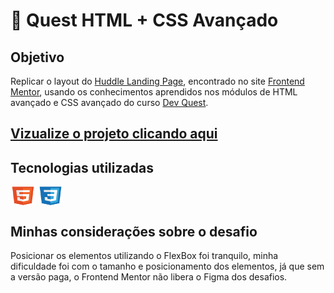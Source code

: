# 📄 Quest HTML + CSS Avançado

## Objetivo

Replicar o layout do [Huddle Landing Page](https://www.frontendmentor.io/challenges/huddle-landing-page-with-a-single-introductory-section-B_2Wvxgi0), encontrado no site [Frontend Mentor](https://www.frontendmentor.io/), usando os conhecimentos aprendidos nos módulos de HTML avançado e CSS avançado do curso [Dev Quest](https://dev-em-dobro.ticto.club/signin).

## [Vizualize o projeto clicando aqui](https://github.com/YudiYamada/huddle-landing-page-with-single-introductory-section-master) ##

## Tecnologias utilizadas

<img align="center" alt="HTML" height="30" width="40" src="https://raw.githubusercontent.com/devicons/devicon/master/icons/html5/html5-original.svg">
<img align="center" alt="CSS" height="30" width="40" src="https://raw.githubusercontent.com/devicons/devicon/master/icons/css3/css3-original.svg">

## Minhas considerações sobre o desafio

Posicionar os elementos utilizando o FlexBox foi tranquilo, minha dificuldade foi com o tamanho e posicionamento dos elementos, já que sem a versão paga, o Frontend Mentor não libera o Figma dos desafios.
